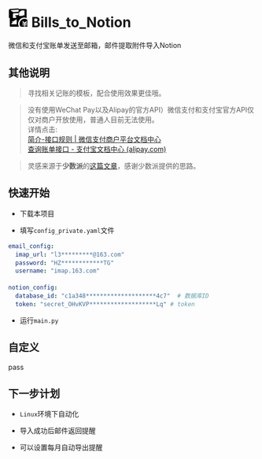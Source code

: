 # <img src="./image/BillNotionSmart.excalidraw.svg" alt="Bill2NotionLogo" style="width:8%; height:auto;" /> Bills_to_Notion

微信和支付宝账单发送至邮箱，邮件提取附件导入Notion

## 其他说明

> 寻找相关记账的模板，配合使用效果更佳哦。

> 没有使用WeChat Pay以及Alipay的官方API）微信支付和支付宝官方API仅仅对商户开放使用，普通人目前无法使用。<br>
详情点击:<br>
    [简介-接口规则 | 微信支付商户平台文档中心](https://pay.weixin.qq.com/wiki/doc/apiv3/wechatpay/wechatpay-1.shtml) <br>
    [查询账单接口 - 支付宝文档中心 (alipay.com)](https://opendocs.alipay.com/open-v3/b6ddabc9_alipay.ebpp.bill.get)

> 灵感来源于**少数派**的[这篇文章](https://sspai.com/post/66658)，感谢少数派提供的思路。

## 快速开始

- 下载本项目

- 填写`config_private.yaml`文件

```yaml
email_config:
  imap_url: "l3*********@163.com"
  password: "HZ************TG"
  username: "imap.163.com"

notion_config:
  database_id: "c1a348********************4c7"  # 数据库ID
  token: "secret_OHvKVP*******************Lq" # token
```

- 运行`main.py`

## 自定义

pass

## 下一步计划

- `Linux`环境下自动化

- 导入成功后邮件返回提醒

- 可以设置每月自动导出提醒
